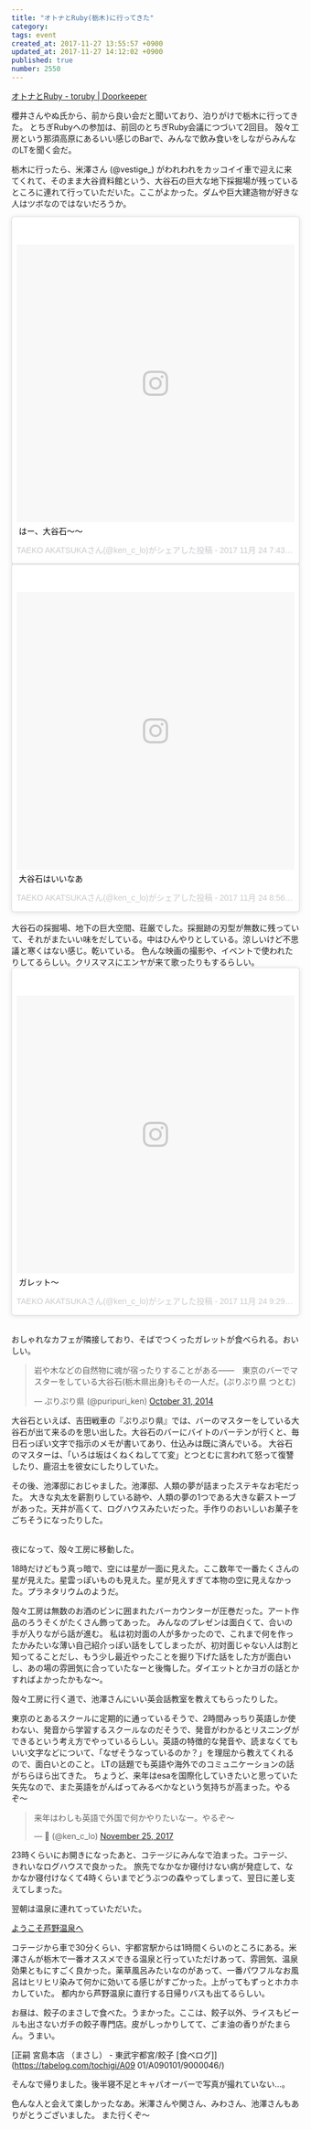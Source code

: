 ```yaml
---
title: "オトナとRuby(栃木)に行ってきた"
category: 
tags: event
created_at: 2017-11-27 13:55:57 +0900
updated_at: 2017-11-27 14:12:02 +0900
published: true
number: 2550
---
```


[オトナとRuby - toruby | Doorkeeper](https://toruby.doorkeeper.jp/events/65745)

櫻井さんやぬ氏から、前から良い会だと聞いており、泊りがけで栃木に行ってきた。
とちぎRubyへの参加は、前回のとちぎRuby会議につづいて2回目。
殻々工房という那須高原にあるいい感じのBarで、みんなで飲み食いをしながらみんなのLTを聞く会だ。

栃木に行ったら、米澤さん (@vestige_) がわれわれをカッコイイ車で迎えに来てくれて、そのまま大谷資料館という、大谷石の巨大な地下採掘場が残っているところに連れて行っていただいた。ここがよかった。ダムや巨大建造物が好きな人はツボなのではないだろうか。

<blockquote class="instagram-media" data-instgrm-captioned data-instgrm-version="7" style=" background:#FFF; border:0; border-radius:3px; box-shadow:0 0 1px 0 rgba(0,0,0,0.5),0 1px 10px 0 rgba(0,0,0,0.15); margin: 1px; max-width:658px; padding:0; width:99.375%; width:-webkit-calc(100% - 2px); width:calc(100% - 2px);"><div style="padding:8px;"> <div style=" background:#F8F8F8; line-height:0; margin-top:40px; padding:50.0% 0; text-align:center; width:100%;"> <div style=" background:url(data:image/png;base64,iVBORw0KGgoAAAANSUhEUgAAACwAAAAsCAMAAAApWqozAAAABGdBTUEAALGPC/xhBQAAAAFzUkdCAK7OHOkAAAAMUExURczMzPf399fX1+bm5mzY9AMAAADiSURBVDjLvZXbEsMgCES5/P8/t9FuRVCRmU73JWlzosgSIIZURCjo/ad+EQJJB4Hv8BFt+IDpQoCx1wjOSBFhh2XssxEIYn3ulI/6MNReE07UIWJEv8UEOWDS88LY97kqyTliJKKtuYBbruAyVh5wOHiXmpi5we58Ek028czwyuQdLKPG1Bkb4NnM+VeAnfHqn1k4+GPT6uGQcvu2h2OVuIf/gWUFyy8OWEpdyZSa3aVCqpVoVvzZZ2VTnn2wU8qzVjDDetO90GSy9mVLqtgYSy231MxrY6I2gGqjrTY0L8fxCxfCBbhWrsYYAAAAAElFTkSuQmCC); display:block; height:44px; margin:0 auto -44px; position:relative; top:-22px; width:44px;"></div></div> <p style=" margin:8px 0 0 0; padding:0 4px;"> <a href="https://www.instagram.com/p/Bb508jTj0Px/" style=" color:#000; font-family:Arial,sans-serif; font-size:14px; font-style:normal; font-weight:normal; line-height:17px; text-decoration:none; word-wrap:break-word;" target="_blank">はー、大谷石〜〜</a></p> <p style=" color:#c9c8cd; font-family:Arial,sans-serif; font-size:14px; line-height:17px; margin-bottom:0; margin-top:8px; overflow:hidden; padding:8px 0 7px; text-align:center; text-overflow:ellipsis; white-space:nowrap;">TAEKO AKATSUKAさん(@ken_c_lo)がシェアした投稿 - <time style=" font-family:Arial,sans-serif; font-size:14px; line-height:17px;" datetime="2017-11-25T03:43:15+00:00">2017 11月 24 7:43午後 PST</time></p></div></blockquote> <script async defer src="//platform.instagram.com/en_US/embeds.js"></script>

<blockquote class="instagram-media" data-instgrm-captioned data-instgrm-version="7" style=" background:#FFF; border:0; border-radius:3px; box-shadow:0 0 1px 0 rgba(0,0,0,0.5),0 1px 10px 0 rgba(0,0,0,0.15); margin: 1px; max-width:658px; padding:0; width:99.375%; width:-webkit-calc(100% - 2px); width:calc(100% - 2px);"><div style="padding:8px;"> <div style=" background:#F8F8F8; line-height:0; margin-top:40px; padding:50% 0; text-align:center; width:100%;"> <div style=" background:url(data:image/png;base64,iVBORw0KGgoAAAANSUhEUgAAACwAAAAsCAMAAAApWqozAAAABGdBTUEAALGPC/xhBQAAAAFzUkdCAK7OHOkAAAAMUExURczMzPf399fX1+bm5mzY9AMAAADiSURBVDjLvZXbEsMgCES5/P8/t9FuRVCRmU73JWlzosgSIIZURCjo/ad+EQJJB4Hv8BFt+IDpQoCx1wjOSBFhh2XssxEIYn3ulI/6MNReE07UIWJEv8UEOWDS88LY97kqyTliJKKtuYBbruAyVh5wOHiXmpi5we58Ek028czwyuQdLKPG1Bkb4NnM+VeAnfHqn1k4+GPT6uGQcvu2h2OVuIf/gWUFyy8OWEpdyZSa3aVCqpVoVvzZZ2VTnn2wU8qzVjDDetO90GSy9mVLqtgYSy231MxrY6I2gGqjrTY0L8fxCxfCBbhWrsYYAAAAAElFTkSuQmCC); display:block; height:44px; margin:0 auto -44px; position:relative; top:-22px; width:44px;"></div></div> <p style=" margin:8px 0 0 0; padding:0 4px;"> <a href="https://www.instagram.com/p/Bb59UYaj3te/" style=" color:#000; font-family:Arial,sans-serif; font-size:14px; font-style:normal; font-weight:normal; line-height:17px; text-decoration:none; word-wrap:break-word;" target="_blank">大谷石はいいなあ</a></p> <p style=" color:#c9c8cd; font-family:Arial,sans-serif; font-size:14px; line-height:17px; margin-bottom:0; margin-top:8px; overflow:hidden; padding:8px 0 7px; text-align:center; text-overflow:ellipsis; white-space:nowrap;">TAEKO AKATSUKAさん(@ken_c_lo)がシェアした投稿 - <time style=" font-family:Arial,sans-serif; font-size:14px; line-height:17px;" datetime="2017-11-25T04:56:24+00:00">2017 11月 24 8:56午後 PST</time></p></div></blockquote> <script async defer src="//platform.instagram.com/en_US/embeds.js"></script>

<br />
大谷石の採掘場、地下の巨大空間、荘厳でした。採掘跡の刃型が無数に残っていて、それがまたいい味をだしている。中はひんやりとしている。涼しいけど不思議と寒くはない感じ。乾いている。
色んな映画の撮影や、イベントで使われたりしてるらしい。クリスマスにエンヤが来て歌ったりもするらしい。

<blockquote class="instagram-media" data-instgrm-captioned data-instgrm-version="7" style=" background:#FFF; border:0; border-radius:3px; box-shadow:0 0 1px 0 rgba(0,0,0,0.5),0 1px 10px 0 rgba(0,0,0,0.15); margin: 1px; max-width:658px; padding:0; width:99.375%; width:-webkit-calc(100% - 2px); width:calc(100% - 2px);"><div style="padding:8px;"> <div style=" background:#F8F8F8; line-height:0; margin-top:40px; padding:50.0% 0; text-align:center; width:100%;"> <div style=" background:url(data:image/png;base64,iVBORw0KGgoAAAANSUhEUgAAACwAAAAsCAMAAAApWqozAAAABGdBTUEAALGPC/xhBQAAAAFzUkdCAK7OHOkAAAAMUExURczMzPf399fX1+bm5mzY9AMAAADiSURBVDjLvZXbEsMgCES5/P8/t9FuRVCRmU73JWlzosgSIIZURCjo/ad+EQJJB4Hv8BFt+IDpQoCx1wjOSBFhh2XssxEIYn3ulI/6MNReE07UIWJEv8UEOWDS88LY97kqyTliJKKtuYBbruAyVh5wOHiXmpi5we58Ek028czwyuQdLKPG1Bkb4NnM+VeAnfHqn1k4+GPT6uGQcvu2h2OVuIf/gWUFyy8OWEpdyZSa3aVCqpVoVvzZZ2VTnn2wU8qzVjDDetO90GSy9mVLqtgYSy231MxrY6I2gGqjrTY0L8fxCxfCBbhWrsYYAAAAAElFTkSuQmCC); display:block; height:44px; margin:0 auto -44px; position:relative; top:-22px; width:44px;"></div></div> <p style=" margin:8px 0 0 0; padding:0 4px;"> <a href="https://www.instagram.com/p/Bb6BHScDUsn/" style=" color:#000; font-family:Arial,sans-serif; font-size:14px; font-style:normal; font-weight:normal; line-height:17px; text-decoration:none; word-wrap:break-word;" target="_blank">ガレット〜</a></p> <p style=" color:#c9c8cd; font-family:Arial,sans-serif; font-size:14px; line-height:17px; margin-bottom:0; margin-top:8px; overflow:hidden; padding:8px 0 7px; text-align:center; text-overflow:ellipsis; white-space:nowrap;">TAEKO AKATSUKAさん(@ken_c_lo)がシェアした投稿 - <time style=" font-family:Arial,sans-serif; font-size:14px; line-height:17px;" datetime="2017-11-25T05:29:34+00:00">2017 11月 24 9:29午後 PST</time></p></div></blockquote> <script async defer src="//platform.instagram.com/en_US/embeds.js"></script>
<br />

おしゃれなカフェが隣接しており、そばでつくったガレットが食べられる。おいしい。

<blockquote class="twitter-tweet" data-lang="en"><p lang="ja" dir="ltr">岩や木などの自然物に魂が宿ったりすることがある――　東京のバーでマスターをしている大谷石(栃木県出身)もその一人だ。(ぷりぷり県 つとむ)</p>&mdash; ぷりぷり県 (@puripuri_ken) <a href="https://twitter.com/puripuri_ken/status/528232383338655744?ref_src=twsrc%5Etfw">October 31, 2014</a></blockquote>
<script async src="https://platform.twitter.com/widgets.js" charset="utf-8"></script>

大谷石といえば、吉田戦車の『ぷりぷり県』では、バーのマスターをしている大谷石が出て来るのを思い出した。大谷石のバーにバイトのバーテンが行くと、毎日石っぽい文字で指示のメモが書いてあり、仕込みは既に済んでいる。
大谷石のマスターは、「いろは坂はくねくねしてて変」とつとむに言われて怒って復讐したり、鹿沼土を彼女にしたりしていた。

その後、池澤邸におじゃました。池澤邸、人類の夢が詰まったステキなお宅だった。
大きな丸太を薪割りしている跡や、人類の夢の1つである大きな薪ストーブがあった。天井が高くて、ログハウスみたいだった。手作りのおいしいお菓子をごちそうになったりした。


<br />
夜になって、殻々工房に移動した。 

18時だけどもう真っ暗で、空には星が一面に見えた。ここ数年で一番たくさんの星が見えた。星雲っぽいものも見えた。星が見えすぎて本物の空に見えなかった。プラネタリウムのようだ。

殻々工房は無数のお酒のビンに囲まれたバーカウンターが圧巻だった。アート作品のろうそくがたくさん飾ってあった。
みんなのプレゼンは面白くて、合いの手が入りながら話が進む。
私は初対面の人が多かったので、これまで何を作ったかみたいな薄い自己紹介っぽい話をしてしまったが、初対面じゃない人は割と知ってることだし、もう少し最近やったことを掘り下げた話をした方が面白いし、あの場の雰囲気に合っていたなーと後悔した。ダイエットとかヨガの話とかすればよかったかもな〜。

殻々工房に行く道で、池澤さんにいい英会話教室を教えてもらったりした。

東京のとあるスクールに定期的に通っているそうで、2時間みっちり英語しか使わない、発音から学習するスクールなのだそうで、発音がわかるとリスニングができるという考え方でやっているらしい。英語の特徴的な発音や、読まなくてもいい文字などについて、「なぜそうなっているのか？」を理屈から教えてくれるので、面白いとのこと。
LTの話題でも英語や海外でのコミュニケーションの話がちらほら出てきた。
ちょうど、来年はesaを国際化していきたいと思っていた矢先なので、また英語をがんばってみるべかなという気持ちが高まった。やるぞ〜

<blockquote class="twitter-tweet" data-lang="en"><p lang="ja" dir="ltr">来年はわしも英語で外国で何かやりたいなー。やるぞ〜</p>&mdash; 🐶 (@ken_c_lo) <a href="https://twitter.com/ken_c_lo/status/934401631151562752?ref_src=twsrc%5Etfw">November 25, 2017</a></blockquote>
<script async src="https://platform.twitter.com/widgets.js" charset="utf-8"></script>

23時くらいにお開きになったあと、コテージにみんなで泊まった。コテージ、きれいなログハウスで良かった。
旅先でなかなか寝付けない病が発症して、なかなか寝付けなくて4時くらいまでどうぶつの森やってしまって、翌日に差し支えてしまった。

翌朝は温泉に連れてっていただいた。

[ようこそ芦野温泉へ](http://www.asinoonsen.co.jp/)

コテージから車で30分くらい、宇都宮駅からは1時間くらいのところにある。米澤さんが栃木で一番オススメできる温泉と行っていただけあって、雰囲気、温泉効果ともにすごく良かった。薬草風呂みたいなのがあって、一番パワフルなお風呂はヒリヒリ染みて何かに効いてる感じがすごかった。上がってもずっとホカホカしていた。
都内から芦野温泉に直行する日帰りバスも出てるらしい。

お昼は、餃子のまさしで食べた。うまかった。ここは、餃子以外、ライスもビールも出さないガチの餃子専門店。皮がしっかりしてて、ごま油の香りがたまらん。うまい。

[正嗣 宮島本店 （まさし） - 東武宇都宮/餃子 [食べログ]](https://tabelog.com/tochigi/A09
01/A090101/9000046/)

そんなで帰りました。後半寝不足とキャパオーバーで写真が撮れていない…。

色んな人と会えて楽しかったなあ。米澤さんや関さん、みわさん、池澤さんもありがとうございました。
また行くぞ〜
